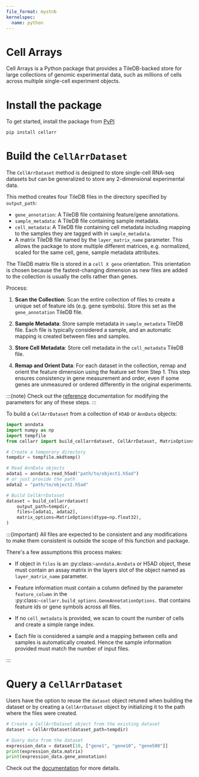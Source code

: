 ```yaml
---
file_format: mystnb
kernelspec:
  name: python
---
```


# Cell Arrays

Cell Arrays is a Python package that provides a TileDB-backed store for large collections of 
genomic experimental data, such as millions of cells across multiple single-cell experiment objects.

# Install the package

To get started, install the package from [PyPI](https://pypi.org/project/cellarr/)

```bash
pip install cellarr
```

# Build the `CellArrDataset`

The `CellArrDataset` method is designed to store single-cell RNA-seq
datasets but can be generalized to store any 2-dimensional experimental data.

This method creates four TileDB files in the directory specified by `output_path`:

- `gene_annotation`: A TileDB file containing feature/gene annotations.
- `sample_metadata`: A TileDB file containing sample metadata.
- `cell_metadata`: A TileDB file containing cell metadata including mapping to the samples
they are tagged with in ``sample_metadata``.
- A matrix TileDB file named by the `layer_matrix_name` parameter. This allows the package
to store multiple different matrices, e.g. normalized, scaled for the same cell, gene, sample
metadata attributes.

The TileDB matrix file is stored in a ``cell X gene`` orientation. This orientation
is chosen because the fastest-changing dimension as new files are added to the
collection is usually the cells rather than genes.

Process:

1. **Scan the Collection**: Scan the entire collection of files to create
a unique set of feature ids (e.g. gene symbols). Store this set as the
`gene_annotation` TileDB file.

2. **Sample Metadata**: Store sample metadata in `sample_metadata`
TileDB file. Each file is typically considered a sample, and an automatic
mapping is created between files and samples.

3. **Store Cell Metadata**: Store cell metadata in the `cell_metadata`
TileDB file.

4. **Remap and Orient Data**: For each dataset in the collection,
remap and orient the feature dimension using the feature set from Step 1.
This step ensures consistency in gene measurement and order, even if
some genes are unmeasured or ordered differently in the original experiments.

:::{note}
Check out the [reference](https://biocpy.github.io/cellarr/api/cellarr#module-cellarr.build_cellarrdataset) documentation for modifying the parameters for any of these steps.
:::

To build a `CellArrDataset` from a collection of `H5AD` or `AnnData` objects:

```python
import anndata
import numpy as np
import tempfile
from cellarr import build_cellarrdataset, CellArrDataset, MatrixOptions

# Create a temporary directory
tempdir = tempfile.mkdtemp()

# Read AnnData objects
adata1 = anndata.read_h5ad("path/to/object1.h5ad")
# or just provide the path
adata2 = "path/to/object2.h5ad"

# Build CellArrDataset
dataset = build_cellarrdataset(
    output_path=tempdir,
    files=[adata1, adata2],
    matrix_options=MatrixOptions(dtype=np.float32),
)
```

:::{important}
All files are expected to be consistent and any modifications
to make them consistent is outside the scope of this function
and package.

There's a few assumptions this process makes:

- If object in ``files`` is an :py:class:`~anndata.AnnData`
or H5AD object, these must contain an assay matrix in the
layers slot of the object named as ``layer_matrix_name`` parameter.

- Feature information must contain a column defined by the parameter
``feature_column`` in the
:py:class:`~cellarr.build_options.GeneAnnotationOptions.` that
contains feature ids or gene symbols across all files.

- If no ``cell_metadata`` is provided, we scan to count the number of cells
and create a simple range index.

- Each file is considered a sample and a mapping between cells and samples
is automatically created. Hence the sample information provided must match
the number of input files.

:::



# Query a `CellArrDataset`

Users have the option to reuse the `dataset` object retuned when building the dataset or by creating a `CellArrDataset` object by initializing it to the path where the files were created.

```python
# Create a CellArrDataset object from the existing dataset
dataset = CellArrDataset(dataset_path=tempdir)

# Query data from the dataset
expression_data = dataset[10, ["gene1", "gene10", "gene500"]]
print(expression_data.matrix)
print(expression_data.gene_annotation)
```

Check out the [documentation](https://biocpy.github.io/cellarr/api/modules.html) for more details.